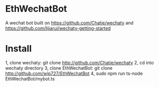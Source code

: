 # EthWechatBot
A wechat bot built on https://github.com/Chatie/wechaty and https://github.com/lijiarui/wechaty-getting-started

# Install
1, clone wechaty: git clone http://github.com/Chatie/wechaty
2, cd into wechaty directory
3, clone EthWechatBot: git clone http://github.com/wip727/EthWechatBot
4, sudo npm run ts-node EthWechatBot/mybot.ts
